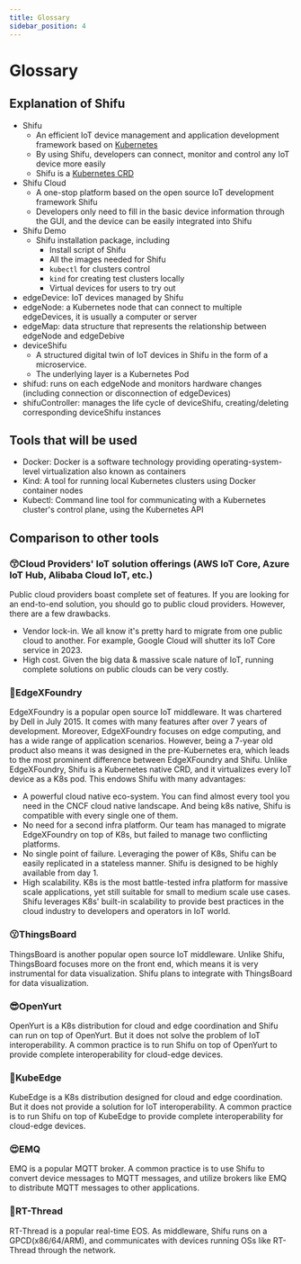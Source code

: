```yaml
---
title: Glossary
sidebar_position: 4
---
```


# Glossary

## Explanation of Shifu
- Shifu
  - An efficient IoT device management and application development framework based on [Kubernetes](https://kubernetes.io/docs/reference/glossary/?fundamental=true)
  - By using Shifu, developers can connect, monitor and control any IoT device more easily
  - Shifu is a [Kubernetes CRD](https://kubernetes.io/docs/tasks/extend-kubernetes/custom-resources/custom-resource-definitions/)
- Shifu Cloud
  - A one-stop platform based on the open source IoT development framework Shifu
  - Developers only need to fill in the basic device information through the GUI, and the device can be easily integrated into Shifu
- Shifu Demo
  - Shifu installation package, including
    - Install script of Shifu
    - All the images needed for Shifu
    - `kubectl` for clusters control
    - `kind` for creating test clusters locally
    - Virtual devices for users to try out
- edgeDevice: IoT devices managed by Shifu
- edgeNode: a Kubernetes node that can connect to multiple edgeDevices, it is usually a computer or server
- edgeMap: data structure that represents the relationship between edgeNode and edgeDebive
- deviceShifu
  - A structured digital twin of IoT devices in Shifu in the form of a microservice.
  - The underlying layer is a Kubernetes Pod
- shifud: runs on each edgeNode and monitors hardware changes (including connection or disconnection of edgeDevices)
- shifuController: manages the life cycle of deviceShifu, creating/deleting corresponding deviceShifu instances
## Tools that will be used
- Docker: Docker is a software technology providing operating-system-level virtualization also known as containers
- Kind: A tool for running local Kubernetes clusters using Docker container nodes
- Kubectl: Command line tool for communicating with a Kubernetes cluster's control plane, using the Kubernetes API
## Comparison to other tools
### 😙Cloud Providers' IoT solution offerings (AWS IoT Core, Azure IoT Hub, Alibaba Cloud IoT, etc.)
Public cloud providers boast complete set of features. If you are looking for an end-to-end solution, you should go to public cloud providers. However, there are a few drawbacks.
- Vendor lock-in. We all know it's pretty hard to migrate from one public cloud to another. For example, Google Cloud will shutter its IoT Core service in 2023.
- High cost. Given the big data & massive scale nature of IoT, running complete solutions on public clouds can be very costly.

### 🤗EdgeXFoundry
EdgeXFoundry is a popular open source IoT middleware. It was chartered by Dell in July 2015. It comes with many features after over 7 years of development. Moreover, EdgeXFoundry focuses on edge computing, and has a wide range of application scenarios. However, being a 7-year old product also means it was designed in the pre-Kubernetes era, which leads to the most prominent difference between EdgeXFoundry and Shifu. 
Unlike EdgeXFoundry, Shifu is a Kubernetes native CRD, and it virtualizes every IoT device as a K8s pod. This endows Shifu with many advantages: 
- A powerful cloud native eco-system. You can find almost every tool you need in the CNCF cloud native landscape. And being k8s native, Shifu is compatible with every single one of them.
- No need for a second infra platform. Our team has managed to migrate EdgeXFoundry on top of K8s, but failed to manage two conflicting platforms. 
- No single point of failure. Leveraging the power of K8s, Shifu can be easily replicated in a stateless manner. Shifu is designed to be highly available from day 1. 
- High scalability. K8s is the most battle-tested infra platform for massive scale applications, yet still suitable for small to medium scale use cases. Shifu leverages K8s' built-in scalability to provide best practices in the cloud industry to developers and operators in IoT world.
### 😗ThingsBoard
ThingsBoard is another popular open source IoT middleware. Unlike Shifu, ThingsBoard focuses more on the front end, which means it is very instrumental for data visualization. Shifu plans to integrate with ThingsBoard for data visualization.
### 😎OpenYurt
OpenYurt is a K8s distribution for cloud and edge coordination and Shifu can run on top of OpenYurt. But it does not solve the problem of IoT interoperability. A common practice is to run Shifu on top of OpenYurt to provide complete interoperability for cloud-edge devices.  
### 🥰KubeEdge
KubeEdge is a K8s distribution designed for cloud and edge coordination. But it does not provide a solution for IoT interoperability. A common practice is to run Shifu on top of KubeEdge to provide complete interoperability for cloud-edge devices. 
### 😍EMQ
EMQ is a popular MQTT broker. A common practice is to use Shifu to convert device messages to MQTT messages, and utilize brokers like EMQ to distribute MQTT messages to other applications.
### 🤩RT-Thread
RT-Thread is a popular real-time EOS. As middleware, Shifu runs on a GPCD(x86/64/ARM), and communicates with devices running OSs like RT-Thread through the network. 